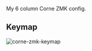 My 6 column Corne ZMK config.

## Keymap

![corne-zmk-keymap](https://github.com/user-attachments/assets/fdb4a6f3-ff5d-4ebf-b270-d7e5ab602407)

